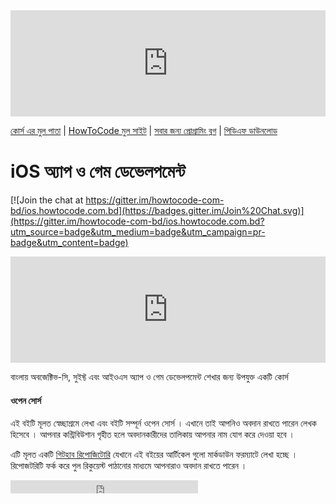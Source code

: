 <iframe scrolling="auto" frameborder="0" style="border:none; overflow:hidden; height:170px; width:100%;" allowTransparency="true" src="http://www.howtocode.com.bd/like.html"></iframe> 

[কোর্স এর মুল পাতা](http://ios.howtocode.com.bd/) | [HowToCode মুল সাইট](http://www.howtocode.com.bd/) | [সবার জন্য প্রোগ্রামিং ব্লগ](http://blog.howtocode.com.bd/) | [পিডিএফ ডাউনলোড](https://www.gitbook.com/download/pdf/book/howtocode-com-bd/-ios)    

# iOS অ্যাপ ও গেম ডেভেলপমেন্ট

[![Join the chat at https://gitter.im/howtocode-com-bd/ios.howtocode.com.bd](https://badges.gitter.im/Join%20Chat.svg)](https://gitter.im/howtocode-com-bd/ios.howtocode.com.bd?utm_source=badge&utm_medium=badge&utm_campaign=pr-badge&utm_content=badge)

<iframe scrolling="auto" frameborder="0" style="border:none; overflow:hidden; height:170px; width:100%;" allowTransparency="true" src="http://api.howtocode.com.bd/contrib/ios"></iframe> 


বাংলায় অবজেক্টিভ-সি, সুইফ্ট এবং আইওএস অ্যাপ ও গেম ডেভেলপমেন্ট শেখার জন্য উপযুক্ত একটি কোর্স

#### ওপেন সোর্স

এই বইটি মূলত স্বেচ্ছাশ্রমে লেখা এবং বইটি সম্পূর্ন ওপেন সোর্স । এখানে তাই আপনিও অবদান রাখতে পারেন লেখক হিসেবে । আপনার কন্ট্রিবিউশান গৃহীত হলে অবদানকারীদের তালিকায় আপনার নাম যোগ করে দেওয়া হবে ।

এটি মূলত একটি [গিটহাব রিপোজিটোরি](https://github.com/howtocode-com-bd/ios.howtocode.com.bd)  যেখানে এই বইয়ের আর্টিকেল গুলো মার্কডাউন ফরম্যাটে লেখা হচ্ছে । রিপোজটরিটি ফর্ক করে পুল রিকুয়েস্ট পাঠানোর মাধ্যমে আপনারাও অবদান রাখতে পারেন ।

<iframe src="https://www.facebook.com/plugins/like.php?href=http%3A%2F%2Fios.howtocode.com.bd&amp;width&amp;layout=button_count&amp;action=like&amp;show_faces=false&amp;share=true&amp;height=21&amp;appId=353725671441956" scrolling="no" frameborder="0" style="border:none; overflow:hidden; height:21px;" allowTransparency="true"></iframe>
